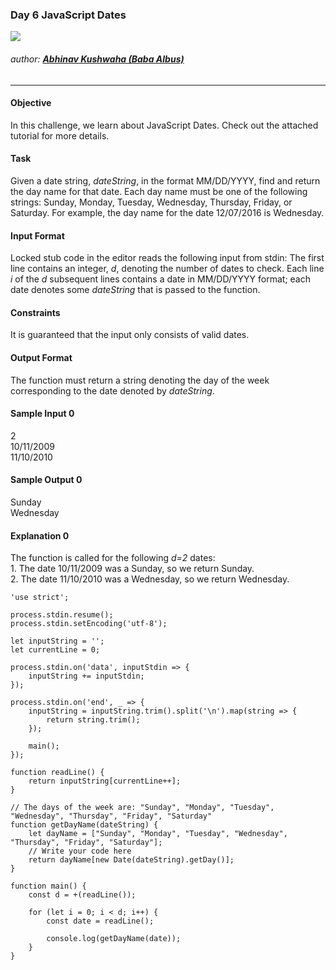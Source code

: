 ### Day 6 JavaScript Dates

![](https://hrcdn.net/hackerrank/assets/brand/h_mark_sm-9c05999c62674028552f4e813728e591.svg)
###### author: [**Abhinav Kushwaha (Baba Albus)**](http://babaalbus.com/ "http://babaalbus.com/")
---
#### Objective
In this challenge, we learn about JavaScript Dates. Check out the attached tutorial for more details.

#### Task
Given a date string, *dateString*, in the format MM/DD/YYYY, find and return the day name for that date. Each day name must be one of the following strings: Sunday, Monday, Tuesday, Wednesday, Thursday, Friday, or Saturday. For example, the day name for the date 12/07/2016 is Wednesday.

#### Input Format
Locked stub code in the editor reads the following input from stdin: 
The first line contains an integer, *d*, denoting the number of dates to check. 
Each line *i* of the *d* subsequent lines contains a date in MM/DD/YYYY format; each date denotes some *dateString* that is passed to the function.

#### Constraints
It is guaranteed that the input only consists of valid dates.

#### Output Format
The function must return a string denoting the day of the week corresponding to the date denoted by *dateString*.

#### Sample Input 0
2 </br>
10/11/2009 </br>
11/10/2010 </br>

#### Sample Output 0
Sunday </br>
Wednesday </br>

#### Explanation 0
The function is called for the following *d=2* dates:</br>
	1. The date 10/11/2009 was a Sunday, so we return Sunday.</br>
	2. The date 11/10/2010 was a Wednesday, so we return Wednesday.

```
'use strict';

process.stdin.resume();
process.stdin.setEncoding('utf-8');

let inputString = '';
let currentLine = 0;

process.stdin.on('data', inputStdin => {
    inputString += inputStdin;
});

process.stdin.on('end', _ => {
    inputString = inputString.trim().split('\n').map(string => {
        return string.trim();
    });
    
    main();    
});

function readLine() {
    return inputString[currentLine++];
}
```

```
// The days of the week are: "Sunday", "Monday", "Tuesday", "Wednesday", "Thursday", "Friday", "Saturday"
function getDayName(dateString) {
    let dayName = ["Sunday", "Monday", "Tuesday", "Wednesday", "Thursday", "Friday", "Saturday"];
    // Write your code here
    return dayName[new Date(dateString).getDay()];
}
```
```
function main() {
    const d = +(readLine());
    
    for (let i = 0; i < d; i++) {
        const date = readLine();
        
        console.log(getDayName(date));
    }
}
```
